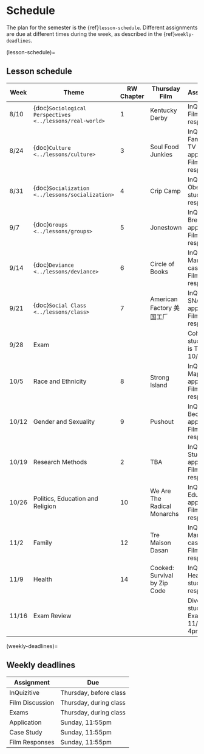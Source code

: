 # Schedule

The plan for the semester is the {ref}`lesson-schedule`. Different assignments are due at different times during the week, as described in the {ref}`weekly-deadlines`.


(lesson-schedule)=
## Lesson schedule
| Week  | Theme                            | RW Chapter | Thursday Film              | Assignments                                            |
|-------|----------------------------------|------------|----------------------------|--------------------------------------------------------|
| 8/10  | {doc}`Sociological Perspectives  <../lessons/real-world>`        | 1          | Kentucky Derby         | InQuizitive; Film response      |
| 8/24  | {doc}`Culture  <../lessons/culture>`                        | 3          | Soul Food Junkies  | InQuizitive; Families on TV application, Film response |
| 8/31  | {doc}`Socialization  <../lessons/socialization>`                  | 4          | Crip Camp  | InQuizitive; Obesity case study, Film response         |
| 9/7  | {doc}`Groups    <../lessons/groups>`                       | 5          | Jonestown  | InQuizitive; Breaching application, , Film response       |
| 9/14  | {doc}`Deviance    <../lessons/deviance>`                           | 6          | Circle of Books  | InQuizitive; Marijuana case study, Film response    |
| 9/21  | {doc}`Social Class      <../lessons/class>`                  | 7          | American Factory 美国工𠂆  | InQuizitive; SNAP application, Film response           |
| 9/28 | Exam                             |            |                            | Cohabit case study; Exam is Thursday 10/1                             |
| 10/5  | Race and Ethnicity               | 8          | Strong Island  | InQuizitive; Map application, Film response            |
| 10/12  | Gender and Sexuality             | 9          | Pushout  | InQuizitive; Bechdel application, Film response        |
| 10/19 | Research Methods                 | 2          | TBA  | InQuizitive; Study Design application, Film response   |
| 10/26 | Politics, Education and Religion | 10         | We Are The Radical Monarchs  | InQuizitive; Education application, Film response      |
| 11/2  | Family                           | 12         | Tre Maison Dasan | InQuizitive; Marriage case study, Film response        |
| 11/9  | Health                           | 14         | Cooked: Survival by Zip Code | InQuizitive; Health case study, Film response          |
| 11/16 | Exam Review                      |            |                            | Divorce case study; Final Exam, Friday 11/20 @ 4pm                                             |

(weekly-deadlines)=
## Weekly deadlines

| Assignment      | Due                    |
|-----------------|------------------------|
| InQuizitive     | Thursday, before class     |
| Film Discussion | Thursday, during class |
| Exams           | Thursday, during class |
| Application     | Sunday, 11:55pm       |
| Case Study      | Sunday, 11:55pm         |
| Film Responses  | Sunday, 11:55pm         |
